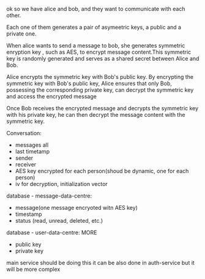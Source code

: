 ok so we have alice and bob, and they want to communicate with each other.

Each one of them generates a pair of asymeetric keys, a public and a private one.

When alice wants to send a message to bob, she generates symmetric enryption key , such as AES, to encrypt message content.This symmetric key is randomly generated and serves as a shared secret between Alice and Bob.

Alice encrypts the symmetric key with Bob's public key. By encrypting the symmetric key with Bob's public key, Alice ensures that only Bob, possessing the corresponding private key, can decrypt the symmetric key and access the encrypted message

Once Bob receives the encrypted message and decrypts the symmetric key with his private key, he can then decrypt the message content with the symmetric key.

Conversation:
- messages all
- last timetamp
- sender
- receiver
- AES key encrypted for each person(shoud be dynamic, one for each person)
- iv for decryption, initialization vector


database - message-data-centre:
- message(one message encryoted witn AES key)
- timestamp
- status (read, unread, deleted, etc.)

database - user-data-centre: MORE
- public key
- private key

main service should be doing this
it can be also done in auth-service but it will be more complex